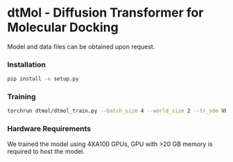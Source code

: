 # dtMol - Diffusion Transformer for Molecular Docking

Model and data files can be obtained upon request.

### Installation
```bash
pip install -e setup.py 
```

### Training
```bash
torchrun dtmol/dtmol_train.py --batch_size 4 --world_size 2 --tr_sde VE --tr_sigma_max 4. --model_name e3nn --pert_mole_sigma_max 2. --warm 1 --share_attention --record_intermediate ~/scratch/dtmol/test/
```

### Hardware Requirements
We trained the model using 4XA100 GPUs, GPU with >20 GB memory is required to host the model.
